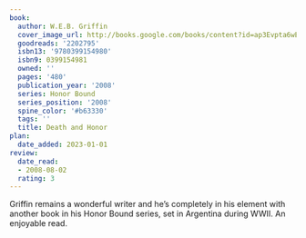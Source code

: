 ```yaml
---
book:
  author: W.E.B. Griffin
  cover_image_url: http://books.google.com/books/content?id=ap3Evpta6wEC&printsec=frontcover&img=1&zoom=1&edge=curl&source=gbs_api
  goodreads: '2202795'
  isbn13: '9780399154980'
  isbn9: 0399154981
  owned: ''
  pages: '480'
  publication_year: '2008'
  series: Honor Bound
  series_position: '2008'
  spine_color: '#b63330'
  tags: ''
  title: Death and Honor
plan:
  date_added: 2023-01-01
review:
  date_read:
  - 2008-08-02
  rating: 3
---
```

Griffin remains a wonderful writer and he’s completely in his element with another book in his Honor Bound series, set in Argentina during WWII. An enjoyable read.
